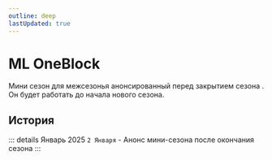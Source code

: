 ```yaml
---
outline: deep
lastUpdated: true
---
```


# ML OneBlock
Мини сезон для межсезонья анонсированный перед закрытием сезона <Pill name="ML Magic" link="ml-magic" image="/WIKI/ML-Magic/demo_img_1.png" />. Он будет работать до начала нового сезона.

## История
::: details Январь 2025
`2 Января` - Анонс мини-сезона после окончания сезона <Pill name="ML Magic" link="ml-magic" image="/WIKI/ML-Magic/demo_img_1.png" />
:::

